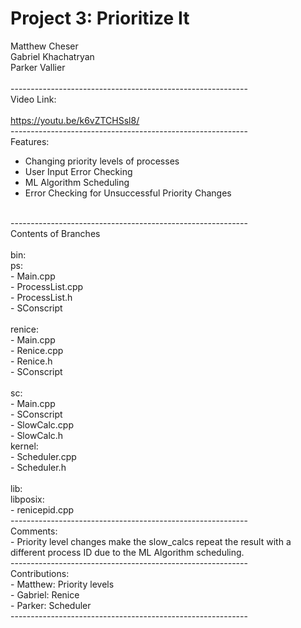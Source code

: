 # Project 3: Prioritize It <br />
Matthew Cheser<br />
Gabriel Khachatryan<br />
Parker Vallier<br />
<br />
-----------------------------------------------------------<br />
Video Link:<br />
<br />
https://youtu.be/k6vZTCHSsl8/<br />
-----------------------------------------------------------<br />
Features:<br />
- Changing priority levels of processes<br />
- User Input Error Checking<br />
- ML Algorithm Scheduling<br />
- Error Checking for Unsuccessful Priority Changes<br />
<br />
-----------------------------------------------------------<br />
Contents of Branches<br />
<br />
bin:<br />
	ps:<br />
- Main.cpp<br />
- ProcessList.cpp<br />
- ProcessList.h<br />
- SConscript<br />
<br />
	renice:<br />
- Main.cpp<br />
- Renice.cpp<br />
- Renice.h<br />
- SConscript<br />
<br />
	sc:<br />
- Main.cpp<br />
- SConscript<br />
- SlowCalc.cpp<br />
- SlowCalc.h<br />
kernel:<br />
- Scheduler.cpp<br />
- Scheduler.h<br />
<br />
lib:<br />
	libposix:<br />
- renicepid.cpp<br />
-----------------------------------------------------------<br />
Comments:<br />
- Priority level changes make the slow_calcs repeat the result with a different process ID due to the ML Algorithm scheduling.<br />
-----------------------------------------------------------<br />
Contributions: <br />
- Matthew: Priority levels<br />
- Gabriel: Renice<br />
- Parker: Scheduler<br />
-----------------------------------------------------------<br />
